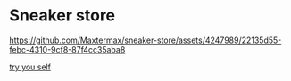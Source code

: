 # Sneaker store

https://github.com/Maxtermax/sneaker-store/assets/4247989/22135d55-febc-4310-9cf8-87f4cc35aba8

[try you self](https://sneaker-store-1.vercel.app)


